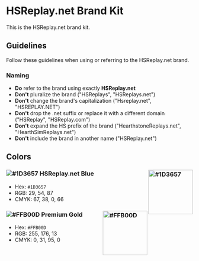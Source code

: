 # HSReplay.net Brand Kit

This is the HSReplay.net brand kit.

## Guidelines

Follow these guidelines when using or referring to the HSReplay.net brand.

### Naming

- **Do** refer to the brand using exactly **HSReplay.net**
- **Don't** pluralize the brand ("HSReplays", "HSReplays.net")
- **Don't** change the brand's capitalization ("Hsreplay.net", "HSREPLAY.NET")
- **Don't** drop the .net suffix or replace it with a different domain ("HSReplay", "HSReplay.com")
- **Don't** expand the HS prefix of the brand ("HearthstoneReplays.net", "HearthSimReplays.net")
- **Don't** include the brand in another name ("HSReplay.net")

## Colors

### ![#1D3657](https://via.placeholder.com/18/1d3657/000000?text=+) HSReplay.net Blue <img alt="#1D3657" align="right" width="120" height="120" src="https://via.placeholder.com/120/1d3657/000000?text=+"/>

- Hex: `#1D3657`
- RGB: 29, 54, 87
- CMYK: 67, 38, 0, 66

### ![#FFB00D](https://via.placeholder.com/18/ffb00d/000000?text=+) Premium Gold <img alt="#FFB00D" align="right" width="120" height="120" src="https://via.placeholder.com/120/ffb00d/000000?text=+"/>

- Hex: `#FFB00D`
- RGB: 255, 176, 13
- CMYK: 0, 31, 95, 0

